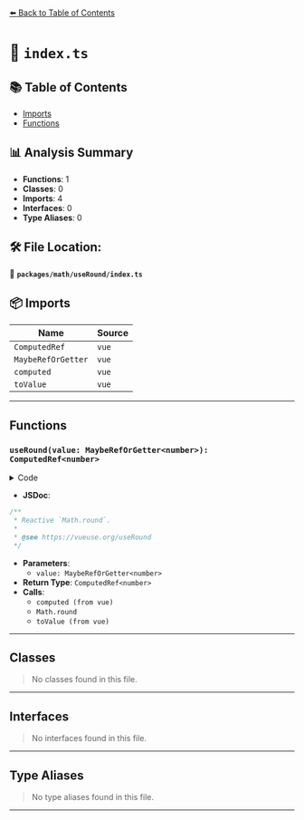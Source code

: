 [⬅️ Back to Table of Contents](../../../index.md)

# 📄 `index.ts`

## 📚 Table of Contents

- [Imports](#imports)
- [Functions](#functions)

## 📊 Analysis Summary

- **Functions**: 1
- **Classes**: 0
- **Imports**: 4
- **Interfaces**: 0
- **Type Aliases**: 0

## 🛠️ File Location:
📂 **`packages/math/useRound/index.ts`**

## 📦 Imports

| Name | Source |
|------|--------|
| `ComputedRef` | `vue` |
| `MaybeRefOrGetter` | `vue` |
| `computed` | `vue` |
| `toValue` | `vue` |


---

## Functions

### `useRound(value: MaybeRefOrGetter<number>): ComputedRef<number>`

<details><summary>Code</summary>

```ts
export function useRound(value: MaybeRefOrGetter<number>): ComputedRef<number> {
  return computed<number>(() => Math.round(toValue(value)))
}
```
</details>

- **JSDoc**:
```ts
/**
 * Reactive `Math.round`.
 *
 * @see https://vueuse.org/useRound
 */
```

- **Parameters**:
  - `value: MaybeRefOrGetter<number>`
- **Return Type**: `ComputedRef<number>`
- **Calls**:
  - `computed (from vue)`
  - `Math.round`
  - `toValue (from vue)`

---

## Classes

> No classes found in this file.


---

## Interfaces

> No interfaces found in this file.


---

## Type Aliases

> No type aliases found in this file.


---
